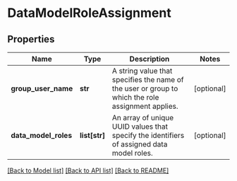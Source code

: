 # DataModelRoleAssignment

## Properties
Name | Type | Description | Notes
------------ | ------------- | ------------- | -------------
**group_user_name** | **str** | A string value that specifies the name of the user or group to which the role assignment applies. | [optional] 
**data_model_roles** | **list[str]** | An array of unique UUID values that specify the identifiers of assigned data model roles. | [optional] 

[[Back to Model list]](../README.md#documentation-for-models) [[Back to API list]](../README.md#documentation-for-api-endpoints) [[Back to README]](../README.md)


